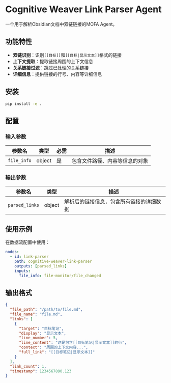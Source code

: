 # Cognitive Weaver Link Parser Agent

一个用于解析Obsidian文档中双链链接的MOFA Agent。

## 功能特性

- **双链识别**：识别`[[目标]]`和`[[目标|显示文本]]`格式的链接
- **上下文提取**：提取链接周围的上下文信息
- **关系链接过滤**：跳过已处理的关系链接
- **详细信息**：提供链接的行号、内容等详细信息

## 安装

```bash
pip install -e .
```

## 配置

### 输入参数

| 参数名 | 类型 | 必需 | 描述 |
|--------|------|------|------|
| `file_info` | object | 是 | 包含文件路径、内容等信息的对象 |

### 输出参数

| 参数名 | 类型 | 描述 |
|--------|------|------|
| `parsed_links` | object | 解析后的链接信息，包含所有链接的详细数据 |

## 使用示例

在数据流配置中使用：

```yaml
nodes:
  - id: link-parser
    path: cognitive-weaver-link-parser
    outputs: [parsed_links]
    inputs:
      file_info: file-monitor/file_changed
```

## 输出格式

```json
{
  "file_path": "/path/to/file.md",
  "file_name": "file.md",
  "links": [
    {
      "target": "目标笔记",
      "display": "显示文本", 
      "line_number": 5,
      "line_content": "这是包含[[目标笔记|显示文本]]的行",
      "context": "周围的上下文内容...",
      "full_link": "[[目标笔记|显示文本]]"
    }
  ],
  "link_count": 1,
  "timestamp": 1234567890.123
}
```
